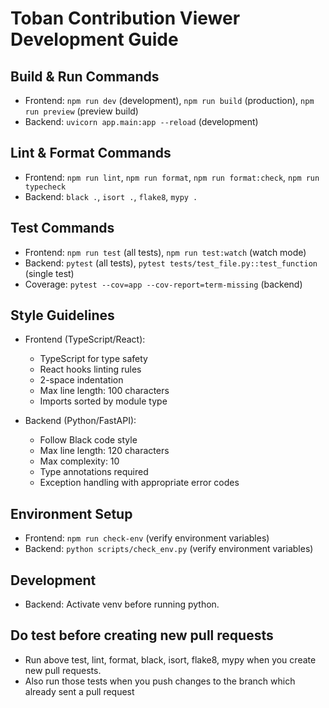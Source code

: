 # Toban Contribution Viewer Development Guide

## Build & Run Commands
- Frontend: `npm run dev` (development), `npm run build` (production), `npm run preview` (preview build)
- Backend: `uvicorn app.main:app --reload` (development)

## Lint & Format Commands
- Frontend: `npm run lint`, `npm run format`, `npm run format:check`, `npm run typecheck`
- Backend: `black .`, `isort .`, `flake8`, `mypy .`

## Test Commands
- Frontend: `npm run test` (all tests), `npm run test:watch` (watch mode)
- Backend: `pytest` (all tests), `pytest tests/test_file.py::test_function` (single test)
- Coverage: `pytest --cov=app --cov-report=term-missing` (backend)

## Style Guidelines
- Frontend (TypeScript/React):
  - TypeScript for type safety
  - React hooks linting rules
  - 2-space indentation
  - Max line length: 100 characters
  - Imports sorted by module type

- Backend (Python/FastAPI):
  - Follow Black code style
  - Max line length: 120 characters
  - Max complexity: 10
  - Type annotations required
  - Exception handling with appropriate error codes

## Environment Setup
- Frontend: `npm run check-env` (verify environment variables)
- Backend: `python scripts/check_env.py` (verify environment variables)

## Development
- Backend: Activate venv before running python.

## Do test before creating new pull requests
- Run above test, lint, format, black, isort, flake8, mypy when you create new pull requests.
- Also run those tests when you push changes to the branch which already sent a pull request
